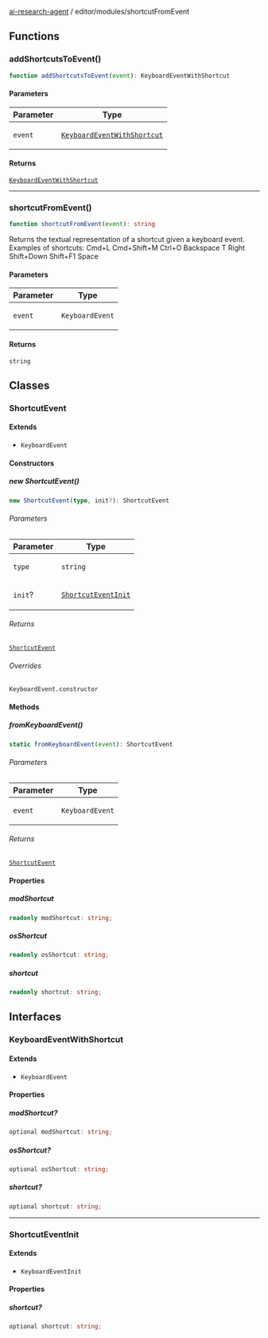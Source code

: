 [ai-research-agent](../../index.md) / editor/modules/shortcutFromEvent

## Functions

### addShortcutsToEvent()

```ts
function addShortcutsToEvent(event): KeyboardEventWithShortcut
```

#### Parameters

<table>
<thead>
<tr>
<th>Parameter</th>
<th>Type</th>
</tr>
</thead>
<tbody>
<tr>
<td>

`event`

</td>
<td>

[`KeyboardEventWithShortcut`](shortcutFromEvent.md#keyboardeventwithshortcut)

</td>
</tr>
</tbody>
</table>

#### Returns

[`KeyboardEventWithShortcut`](shortcutFromEvent.md#keyboardeventwithshortcut)

***

### shortcutFromEvent()

```ts
function shortcutFromEvent(event): string
```

Returns the textual representation of a shortcut given a keyboard event. Examples of shortcuts:
Cmd+L
Cmd+Shift+M
Ctrl+O
Backspace
T
Right
Shift+Down
Shift+F1
Space

#### Parameters

<table>
<thead>
<tr>
<th>Parameter</th>
<th>Type</th>
</tr>
</thead>
<tbody>
<tr>
<td>

`event`

</td>
<td>

`KeyboardEvent`

</td>
</tr>
</tbody>
</table>

#### Returns

`string`

## Classes

### ShortcutEvent

#### Extends

- `KeyboardEvent`

#### Constructors

##### new ShortcutEvent()

```ts
new ShortcutEvent(type, init?): ShortcutEvent
```

###### Parameters

<table>
<thead>
<tr>
<th>Parameter</th>
<th>Type</th>
</tr>
</thead>
<tbody>
<tr>
<td>

`type`

</td>
<td>

`string`

</td>
</tr>
<tr>
<td>

`init`?

</td>
<td>

[`ShortcutEventInit`](shortcutFromEvent.md#shortcuteventinit)

</td>
</tr>
</tbody>
</table>

###### Returns

[`ShortcutEvent`](shortcutFromEvent.md#shortcutevent)

###### Overrides

`KeyboardEvent.constructor`

#### Methods

##### fromKeyboardEvent()

```ts
static fromKeyboardEvent(event): ShortcutEvent
```

###### Parameters

<table>
<thead>
<tr>
<th>Parameter</th>
<th>Type</th>
</tr>
</thead>
<tbody>
<tr>
<td>

`event`

</td>
<td>

`KeyboardEvent`

</td>
</tr>
</tbody>
</table>

###### Returns

[`ShortcutEvent`](shortcutFromEvent.md#shortcutevent)

#### Properties

##### modShortcut

```ts
readonly modShortcut: string;
```

##### osShortcut

```ts
readonly osShortcut: string;
```

##### shortcut

```ts
readonly shortcut: string;
```

## Interfaces

### KeyboardEventWithShortcut

#### Extends

- `KeyboardEvent`

#### Properties

##### modShortcut?

```ts
optional modShortcut: string;
```

##### osShortcut?

```ts
optional osShortcut: string;
```

##### shortcut?

```ts
optional shortcut: string;
```

***

### ShortcutEventInit

#### Extends

- `KeyboardEventInit`

#### Properties

##### shortcut?

```ts
optional shortcut: string;
```
